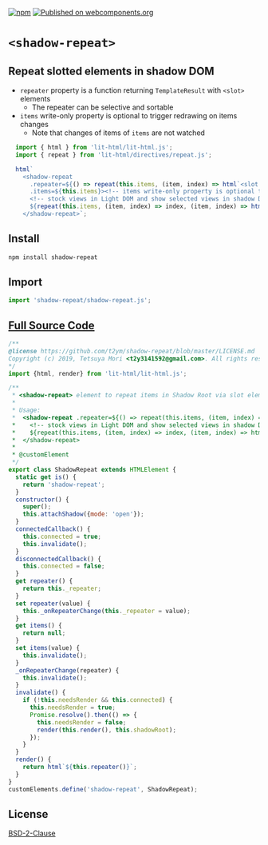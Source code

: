 [![npm](https://img.shields.io/npm/v/shadow-repeat.svg)](https://www.npmjs.com/package/shadow-repeat)
[![Published on webcomponents.org](https://img.shields.io/badge/webcomponents.org-published-blue.svg)](https://www.webcomponents.org/element/t2ym/shadow-repeat)

# `<shadow-repeat>`

## Repeat slotted elements in shadow DOM

- `repeater` property is a function returning `TemplateResult` with `<slot>` elements
  - The repeater can be selective and sortable
- `items` write-only property is optional to trigger redrawing on items changes
  - Note that changes of items of `items` are not watched

```javascript
  import { html } from 'lit-html/lit-html.js';
  import { repeat } from 'lit-html/directives/repeat.js';

  html`
    <shadow-repeat 
      .repeater=${() => repeat(this.items, (item, index) => html`<slot name=${index}></slot>`)}
      .items=${this.items}><!-- items write-only property is optional to trigger redrawing -->
      <!-- stock views in Light DOM and show selected views in shadow DOM via slot names as keys -->
      ${repeat(this.items, (item, index) => index, (item, index) => html`<item-element slot=${index} .data=${item} discard-on-disconnect></item-element>`)}
    </shadow-repeat>`;
```

## Install

```sh
npm install shadow-repeat
```

## Import

```javascript
import 'shadow-repeat/shadow-repeat.js';
```

## [Full Source Code](https://github.com/t2ym/shadow-repeat/blob/master/shadow-repeat.js)

```javascript
/**
@license https://github.com/t2ym/shadow-repeat/blob/master/LICENSE.md
Copyright (c) 2019, Tetsuya Mori <t2y3141592@gmail.com>. All rights reserved.
*/
import {html, render} from 'lit-html/lit-html.js';

/**
 * <shadow-repeat> element to repeat items in Shadow Root via slot elements
 *
 * Usage:
 *  <shadow-repeat .repeater=${() => repeat(this.items, (item, index) => html`<slot name=${index}></slot>`)} .items=${this.items}><!-- items property is optional to trigger redrawing -->
 *    <!-- stock views in Light DOM and show selected views in shadow DOM via slot names as keys -->
 *    ${repeat(this.items, (item, index) => index, (item, index) => html`<item-element slot=${index} .data=${item} discard-on-disconnect></item-element>`)}
 *  </shadow-repeat>
 *
 * @customElement
 */
export class ShadowRepeat extends HTMLElement {
  static get is() {
    return 'shadow-repeat';
  }
  constructor() {
    super();
    this.attachShadow({mode: 'open'});
  }
  connectedCallback() {
    this.connected = true;
    this.invalidate();
  }
  disconnectedCallback() {
    this.connected = false;
  }
  get repeater() {
    return this._repeater;
  }
  set repeater(value) {
    this._onRepeaterChange(this._repeater = value);
  }
  get items() {
    return null;
  }
  set items(value) {
    this.invalidate();
  }
  _onRepeaterChange(repeater) {
    this.invalidate();
  }
  invalidate() {
    if (!this.needsRender && this.connected) {
      this.needsRender = true;
      Promise.resolve().then(() => {
        this.needsRender = false;
        render(this.render(), this.shadowRoot);
      });
    }
  }
  render() {
    return html`${this.repeater()}`;
  }
}
customElements.define('shadow-repeat', ShadowRepeat);
```

## License

[BSD-2-Clause](https://github.com/t2ym/shadow-repeat/blob/master/LICENSE.md)
